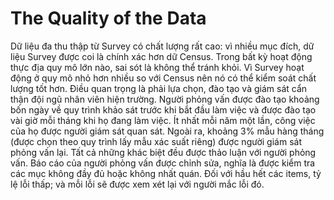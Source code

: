 # The Quality of the Data

Dữ liệu đa thu thập từ Survey có chất lượng rất cao: vì nhiều mục đích, dữ liệu Survey được coi là chính xác hơn dữ Census. Trong bất kỳ hoạt động thực địa quy mô lớn nào, sai sót là không thể tránh khỏi. Vì Survey hoạt động ở quy mô nhỏ hơn nhiều so với Census nên nó có thể kiểm soát chất lượng tốt hơn. Điều quan trọng là phải lựa chọn, đào tạo và giám sát cẩn thận đội ngũ nhân viên hiện trường. Người phỏng vấn được đào tạo khoảng bốn ngày về quy trình khảo sát trước khi bắt đầu làm việc và được đào tạo vài giờ mỗi tháng khi họ đang làm việc. Ít nhất mỗi năm một lần, công việc của họ được người giám sát quan sát. Ngoài ra, khoảng 3% mẫu hàng tháng (được chọn theo quy trình lấy mẫu xác suất riêng) được người giám sát phỏng vấn lại. Tất cả những khác biệt đều được thảo luận với người phỏng vấn. Báo cáo của người phỏng vấn được chỉnh sửa, nghĩa là được kiểm tra các mục không đầy đủ hoặc không nhất quán. Đối với hầu hết các items, tỷ lệ lỗi thấp; và mỗi lỗi sẽ được xem xét lại với người mắc lỗi đó.
